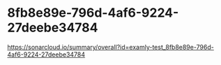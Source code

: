 # 8fb8e89e-796d-4af6-9224-27deebe34784
https://sonarcloud.io/summary/overall?id=examly-test_8fb8e89e-796d-4af6-9224-27deebe34784
